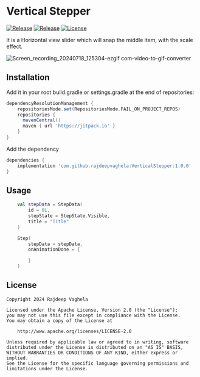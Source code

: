 # Vertical Stepper
[![Release](https://jitpack.io/v/com.github.rajdeepvaghela/VerticalStepper.svg)](https://jitpack.io/#com.github.rajdeepvaghela/VerticalStepper)
[![Release](https://img.shields.io/github/v/release/rajdeepvaghela/VerticalStepper)](https://github.com/rajdeepvaghela/VerticalStepper/releases)
[![License](https://img.shields.io/badge/License-Apache%202.0-blue.svg)](https://opensource.org/licenses/Apache-2.0)

It is a Horizontal view slider which will snap the middle item, with the scale effect.

![Screen_recording_20240718_125304-ezgif com-video-to-gif-converter](https://github.com/user-attachments/assets/8517efee-24ee-4a1c-b3bf-94620eaf3960)

## Installation
Add it in your root build.gradle or settings.gradle at the end of repositories:
```gradle
dependencyResolutionManagement {
    repositoriesMode.set(RepositoriesMode.FAIL_ON_PROJECT_REPOS)
    repositories {
      mavenCentral()
      maven { url 'https://jitpack.io' }
    }
}
```
Add the dependency
```gradle
dependencies {
    implementation 'com.github.rajdeepvaghela:VerticalStepper:1.0.0'
}
```
## Usage
```kotlin
    val stepData = StepData(
        id = 0L,
        stepState = StepState.Visible,
        title = "Title"
    )

    Step(
        stepData = stepData,
        onAnimationDone = {

        }
    )
```

## License
```
Copyright 2024 Rajdeep Vaghela

Licensed under the Apache License, Version 2.0 (the "License");
you may not use this file except in compliance with the License.
You may obtain a copy of the License at

    http://www.apache.org/licenses/LICENSE-2.0

Unless required by applicable law or agreed to in writing, software
distributed under the License is distributed on an "AS IS" BASIS,
WITHOUT WARRANTIES OR CONDITIONS OF ANY KIND, either express or implied.
See the License for the specific language governing permissions and
limitations under the License.
```
